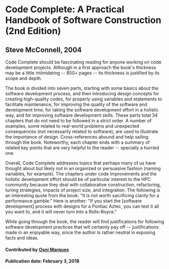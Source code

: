 # Code Complete: A Practical Handbook of Software Construction (2nd Edition)

## Steve McConnell, 2004

Code Complete should be fascinating reading for anyone working on code development projects. Although in a first approach the book's thickness may be a little intimidating -- 850+ pages -- its thickness is justified by its scope and depth.

The book is divided into seven parts, starting with some basics about the software development process, and then introducing design concepts for creating high-quality codes, for properly using variables and statements to facilitate maintenance, for improving the quality of the software and development time, for taking the software development effort in a holistic way, and for improving software development skills. These parts total 34 chapters that do not need to be followed in a strict order. A number of examples, some related to real-world problems and unexpected consequences (not necessarily related to software), are used to illustrate the importance of design. Cross-references abound and help sailing through the book. Noteworthy, each chapter ends with a summary of related key points that are very helpful to the reader -- specially a hurried one.

Overall, Code Complete addresses topics that perhaps many of us have thought about but likely not in an organized or persuasive fashion (naming variables, for example). The chapters under code improvements and the holistic development effort should be of particular interest to the HPC community because they deal with collaborative construction, refactoring, tuning strategies, impacts of project size, and integration. The following is an interesting quote from the book: "It is not worth sacrificing clarity for a performance gamble." Here is another: "If you start the [software development] process with designs for a Pontiac Aztec, you can test it all you want to, and it will never turn into a Rolls-Royce."

While going through the book, the reader will find justifications for following software development practices that will certainly pay off -- justifications made in an enjoyable way, since the author is rather neutral in exposing facts and ideas.

#### Contributed by [Osni Marques](https://github.com/oamarques)

#### Publication date:  February 3, 2018

<!---
Publish: yes
Categories: development, planning
Topics: refactoring, design
Tags: book
Level: 2
Prerequisites: defaults
Aggregate: none
--->
